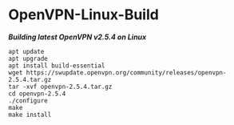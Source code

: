 # OpenVPN-Linux-Build

***Building latest OpenVPN v2.5.4 on Linux***
```
apt update
apt upgrade
apt install build-essential
wget https://swupdate.openvpn.org/community/releases/openvpn-2.5.4.tar.gz
tar -xvf openvpn-2.5.4.tar.gz
cd openvpn-2.5.4
./configure
make
make install
```
